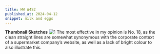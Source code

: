 ```yaml
---
title: HW W4S2
published_at: 2024-04-12
snippet: milk and eggs
---
```

**Thumbnail Sketches**
![1](/w4/milk.png)
The most effective in my opinion is No. 18, as the clean straight lines are somewhat synonymous with the corporate context of a supermarket company’s website, as well as a lack of bright colour to also illustrate this.
